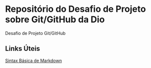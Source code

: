 # Repositório  do Desafio de Projeto sobre Git/GitHub da Dio

Desafio de Projeto Git/GitHub


## Links Úteis
[Sintax  Básica de  Markdown](https://www.markdownguide.org/basic-syntax/)
